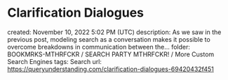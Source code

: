# Clarification Dialogues

created: November 10, 2022 5:02 PM (UTC)
description: As we saw in the previous post, modeling search as a conversation makes it possible to overcome breakdowns in communication between the…
folder: BOOKMRKS-MTHRFCKR / SEARCH PARTY MTHRFCKR! / More Custom Search Engines
tags: Search
url: https://queryunderstanding.com/clarification-dialogues-69420432f451